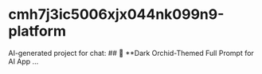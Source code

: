 # cmh7j3ic5006xjx044nk099n9-platform
AI-generated project for chat: ## 🖤 **Dark Orchid-Themed Full Prompt for AI App ...
